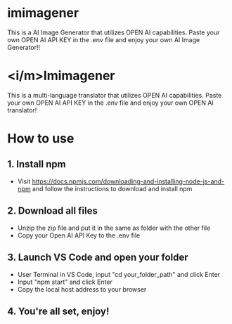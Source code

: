 # imimagener
This is a AI Image Generator that utilizes OPEN AI capabilities. Paste your own OPEN AI API KEY in the .env file and enjoy your own AI Image Generator!!

# <i/m>Imimagener
This is a multi-language translator that utilizes OPEN AI capabilities. Paste your own OPEN AI API KEY in the .env file and enjoy your own OPEN AI translator!

# How to use
## 1. Install npm
- Visit https://docs.npmjs.com/downloading-and-installing-node-js-and-npm and follow the instructions to download and install npm
## 2. Download all files
- Unzip the zip file and put it in the same as folder with the other file
- Copy your Open AI API Key to the .env file
## 3. Launch VS Code and open your folder
- User Terminal in VS Code, input "cd your_folder_path" and click Enter
- Input "npm start" and click Enter
- Copy the local host address to your browser
## 4. You're all set, enjoy!
